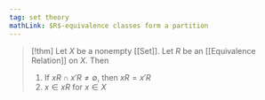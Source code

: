 ```yaml
---
tag: set theory
mathLink: $R$-equivalence classes form a partition
---
```

>[!thm]
Let $X$ be a nonempty [[Set]]. Let $R$ be an [[Equivalence Relation]] on $X$. Then
>1. If $xR\cap x'R≠\emptyset$, then $xR=x'R$
>2. $x\in xR$ for $x\in X$

